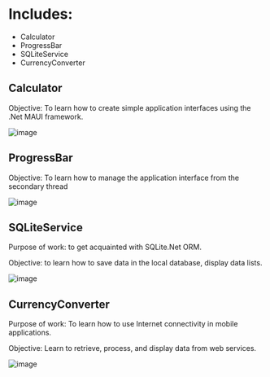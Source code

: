 # Includes:
- Calculator
- ProgressBar
- SQLiteService
- CurrencyConverter

## Calculator
Objective: To learn how to create simple application interfaces using the .Net MAUI framework.

![image](https://github.com/kolyaklimk/MAUI-Projects/assets/93304825/ecf63082-e2e2-4721-871d-73227ec69d37)

## ProgressBar
Objective: To learn how to manage the application interface from the secondary thread

![image](https://github.com/kolyaklimk/MAUI-Projects/assets/93304825/087260ad-c397-44ca-9530-5e415368629b)

## SQLiteService
Purpose of work: to get acquainted with SQLite.Net ORM. 

Objective: to learn how to save data in the local database, display data lists.

![image](https://github.com/kolyaklimk/MAUI-Projects/assets/93304825/f03b91a5-1e9d-4ace-9dd9-7868e3a40c48)


## CurrencyConverter
Purpose of work: To learn how to use Internet connectivity in mobile applications. 

Objective: Learn to retrieve, process, and display data from web services.

![image](https://github.com/kolyaklimk/MAUI-Projects/assets/93304825/87fb4d7c-06f7-4942-ac1e-54a7b19ca509)

